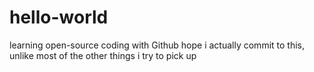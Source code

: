 # hello-world
learning open-source coding with Github
hope i actually commit to this, unlike most of the other things i try to pick up
